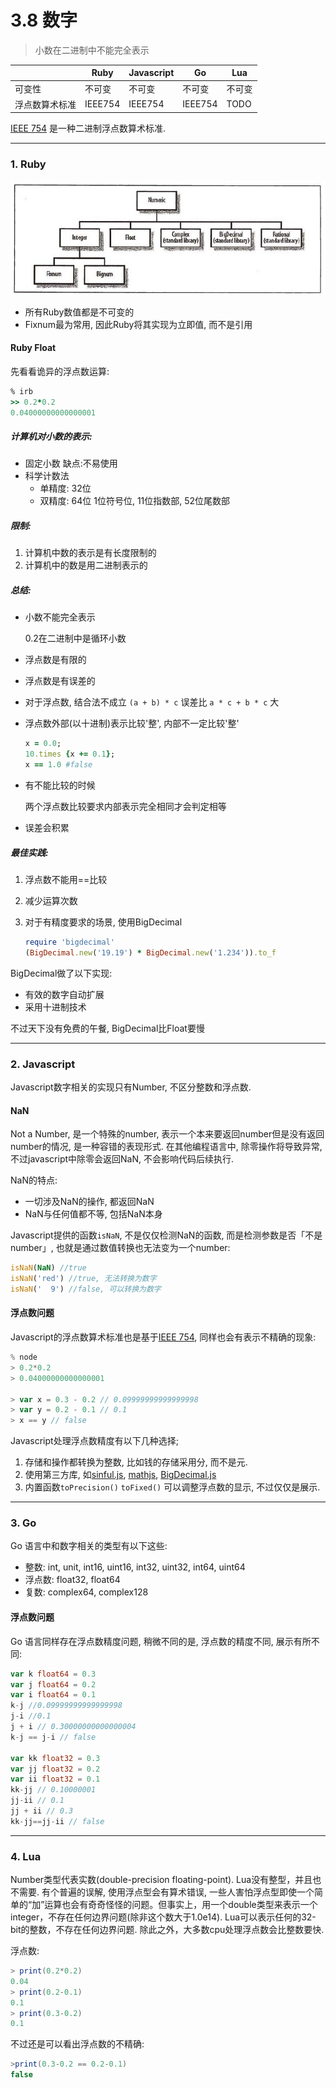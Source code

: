 # 3.8 数字

> 小数在二进制中不能完全表示

|                | Ruby    | Javascript | Go                | Lua    |
|----------------|---------|------------|-------------------|--------|
| 可变性         | 不可变  | 不可变     | 不可变<!--TODO--> | 不可变 |
| 浮点数算术标准 | IEEE754 | IEEE754    | IEEE754           | TODO   |

[IEEE 754](https://zh.wikipedia.org/wiki/IEEE_754) 是一种二进制浮点数算术标准.

---

### 1. Ruby

![Ruby Numeric -from《The Ruby Programming Language》](/images/ruby_numeric.jpg)

* 所有Ruby数值都是不可变的
* Fixnum最为常用, 因此Ruby将其实现为立即值, 而不是引用

#### Ruby Float

先看看诡异的浮点数运算:

```ruby
% irb
>> 0.2*0.2
0.04000000000000001
```

##### 计算机对小数的表示:

* 固定小数 缺点:不易使用
* 科学计数法
  * 单精度: 32位
  * 双精度: 64位
    1位符号位, 11位指数部, 52位尾数部

##### 限制:

1. 计算机中数的表示是有长度限制的
2. 计算机中的数是用二进制表示的

##### 总结:

* 小数不能完全表示

  0.2在二进制中是循环小数

* 浮点数是有限的
* 浮点数是有误差的
* 对于浮点数, 结合法不成立 `(a + b) * c` 误差比 `a * c + b * c` 大
* 浮点数外部(以十进制)表示比较'整', 内部不一定比较'整'

  ```ruby
  x = 0.0;
  10.times {x += 0.1};
  x == 1.0 #false
  ```

* 有不能比较的时候

  两个浮点数比较要求内部表示完全相同才会判定相等

* 误差会积累

##### 最佳实践:

1. 浮点数不能用==比较
2. 减少运算次数
3. 对于有精度要求的场景, 使用BigDecimal

   ```ruby
   require 'bigdecimal'
   (BigDecimal.new('19.19') * BigDecimal.new('1.234')).to_f
   ```

  BigDecimal做了以下实现:
  * 有效的数字自动扩展
  * 采用十进制技术

  不过天下没有免费的午餐, BigDecimal比Float要慢

---

### 2. Javascript

Javascript数字相关的实现只有Number, 不区分整数和浮点数.

#### NaN

Not a Number, 是一个特殊的number, 表示一个本来要返回number但是没有返回number的情况, 是一种容错的表现形式.
在其他编程语言中, 除零操作将导致异常, 不过javascript中除零会返回NaN, 不会影响代码后续执行.

NaN的特点:

* 一切涉及NaN的操作, 都返回NaN
* NaN与任何值都不等, 包括NaN本身

Javascript提供的函数`isNaN`, 不是仅仅检测NaN的函数, 而是检测参数是否「不是number」, 也就是通过数值转换也无法变为一个number:

```javascript
isNaN(NaN) //true
isNaN('red') //true, 无法转换为数字
isNaN('  9') //false, 可以转换为数字
```

#### 浮点数问题

Javascript的浮点数算术标准也是基于[IEEE 754](https://zh.wikipedia.org/wiki/IEEE_754), 同样也会有表示不精确的现象:

```javascript
% node
> 0.2*0.2
> 0.04000000000000001

> var x = 0.3 - 0.2 // 0.09999999999999998
> var y = 0.2 - 0.1 // 0.1
> x == y // false
```

Javascript处理浮点数精度有以下几种选择;

1. 存储和操作都转换为整数, 比如钱的存储采用分, 而不是元.
2. 使用第三方库, 如[sinful.js](https://github.com/guipn/sinful.js), [mathjs](http://mathjs.org/), [BigDecimal.js](https://github.com/dtrebbien/BigDecimal.js)
3. 内置函数`toPrecision()` `toFixed()` 可以调整浮点数的显示, 不过仅仅是展示.

---

### 3. Go

Go 语言中和数字相关的类型有以下这些:

* 整数: int, unit, int16, uint16, int32, uint32, int64, uint64
* 浮点数: float32, float64
* 复数: complex64, complex128

#### 浮点数问题

Go 语言同样存在浮点数精度问题, 稍微不同的是, 浮点数的精度不同, 展示有所不同:

```go
var k float64 = 0.3
var j float64 = 0.2
var i float64 = 0.1
k-j //0.09999999999999998
j-i //0.1
j + i // 0.30000000000000004
k-j == j-i // false

var kk float32 = 0.3
var jj float32 = 0.2
var ii float32 = 0.1
kk-jj // 0.10000001
jj-ii // 0.1
jj + ii // 0.3
kk-jj==jj-ii // false
```

---

### 4. Lua

Number类型代表实数(double-precision floating-point). Lua没有整型，并且也不需要. 有个普遍的误解, 使用浮点型会有算术错误, 一些人害怕浮点型即使一个简单的“加”运算也会有奇奇怪怪的问题。但事实上，用一个double类型来表示一个integer，不存在任何边界问题(除非这个数大于1.0e14). Lua可以表示任何的32-bit的整数，不存在任何边界问题. 除此之外，大多数cpu处理浮点数会比整数要快.

浮点数:

```lua
> print(0.2*0.2)
0.04
> print(0.2-0.1)
0.1
> print(0.3-0.2)
0.1
```

不过还是可以看出浮点数的不精确:

```lua
>print(0.3-0.2 == 0.2-0.1)
false
```
